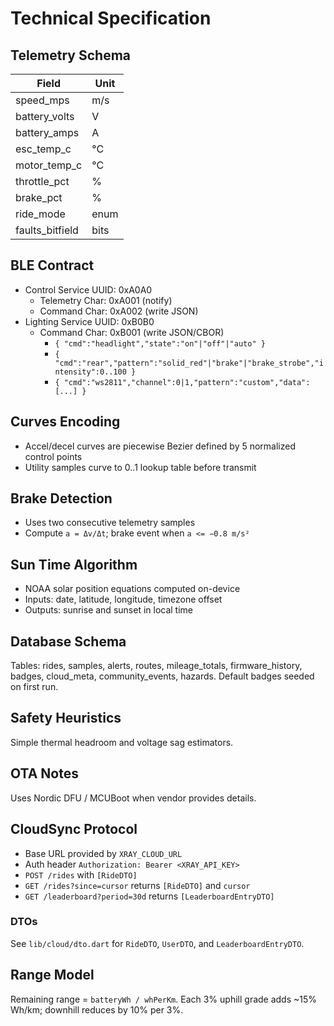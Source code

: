 # Technical Specification

## Telemetry Schema
| Field | Unit |
| --- | --- |
| speed_mps | m/s |
| battery_volts | V |
| battery_amps | A |
| esc_temp_c | °C |
| motor_temp_c | °C |
| throttle_pct | % |
| brake_pct | % |
| ride_mode | enum |
| faults_bitfield | bits |

## BLE Contract

- Control Service UUID: 0xA0A0
  - Telemetry Char: 0xA001 (notify)
  - Command Char: 0xA002 (write JSON)
- Lighting Service UUID: 0xB0B0
  - Command Char: 0xB001 (write JSON/CBOR)
    - `{ "cmd":"headlight","state":"on"|"off"|"auto" }`
    - `{ "cmd":"rear","pattern":"solid_red"|"brake"|"brake_strobe","intensity":0..100 }`
    - `{ "cmd":"ws2811","channel":0|1,"pattern":"custom","data":[...] }`

## Curves Encoding
- Accel/decel curves are piecewise Bezier defined by 5 normalized control points
- Utility samples curve to 0..1 lookup table before transmit

## Brake Detection
- Uses two consecutive telemetry samples
- Compute `a = Δv/Δt`; brake event when `a <= −0.8 m/s²`

## Sun Time Algorithm
- NOAA solar position equations computed on-device
- Inputs: date, latitude, longitude, timezone offset
- Outputs: sunrise and sunset in local time

## Database Schema
Tables: rides, samples, alerts, routes, mileage_totals, firmware_history, badges,
cloud_meta, community_events, hazards.
Default badges seeded on first run.

## Safety Heuristics
Simple thermal headroom and voltage sag estimators.

## OTA Notes
Uses Nordic DFU / MCUBoot when vendor provides details.

## CloudSync Protocol
- Base URL provided by `XRAY_CLOUD_URL`
- Auth header `Authorization: Bearer <XRAY_API_KEY>`
- `POST /rides` with `[RideDTO]`
- `GET /rides?since=cursor` returns `[RideDTO]` and `cursor`
- `GET /leaderboard?period=30d` returns `[LeaderboardEntryDTO]`

### DTOs
See `lib/cloud/dto.dart` for `RideDTO`, `UserDTO`, and `LeaderboardEntryDTO`.

## Range Model
Remaining range = `batteryWh / whPerKm`.
Each 3% uphill grade adds ~15% Wh/km; downhill reduces by 10% per 3%.
